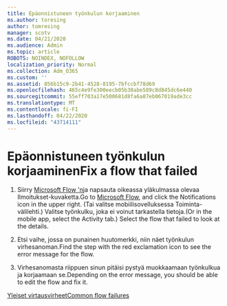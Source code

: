 ```yaml
---
title: Epäonnistuneen työnkulun korjaaminen
ms.author: toresing
author: tomresing
manager: scotv
ms.date: 04/21/2020
ms.audience: Admin
ms.topic: article
ROBOTS: NOINDEX, NOFOLLOW
localization_priority: Normal
ms.collection: Adm_O365
ms.custom: ''
ms.assetid: 856b15c9-2b41-4528-8195-7bfccbf78d69
ms.openlocfilehash: 465c4e9fe300eecb05b38abe589c8d845dc6e440
ms.sourcegitcommit: 55eff703a17e500681d8fa6a87eb067019ade3cc
ms.translationtype: MT
ms.contentlocale: fi-FI
ms.lasthandoff: 04/22/2020
ms.locfileid: "43714111"
---
```

# <a name="fix-a-flow-that-failed"></a><span data-ttu-id="f853e-102">Epäonnistuneen työnkulun korjaaminen</span><span class="sxs-lookup"><span data-stu-id="f853e-102">Fix a flow that failed</span></span>

1. <span data-ttu-id="f853e-103">Siirry [Microsoft Flow 'n](https://flow.microsoft.com/)ja napsauta oikeassa yläkulmassa olevaa Ilmoitukset-kuvaketta.</span><span class="sxs-lookup"><span data-stu-id="f853e-103">Go to [Microsoft Flow](https://flow.microsoft.com/), and click the Notifications icon in the upper right.</span></span> <span data-ttu-id="f853e-104">(Tai valitse mobiilisovelluksessa Toiminta-välilehti.) Valitse työnkulku, joka ei voinut tarkastella tietoja.</span><span class="sxs-lookup"><span data-stu-id="f853e-104">(Or in the mobile app, select the Activity tab.) Select the flow that failed to look at the details.</span></span>
    
2. <span data-ttu-id="f853e-105">Etsi vaihe, jossa on punainen huutomerkki, niin näet työnkulun virhesanoman.</span><span class="sxs-lookup"><span data-stu-id="f853e-105">Find the step with the red exclamation icon to see the error message for the flow.</span></span>
    
3. <span data-ttu-id="f853e-106">Virhesanomasta riippuen sinun pitäisi pystyä muokkaamaan työnkulkua ja korjaamaan se.</span><span class="sxs-lookup"><span data-stu-id="f853e-106">Depending on the error message, you should be able to edit the flow and fix it.</span></span> 
    
[<span data-ttu-id="f853e-107">Yleiset virtausvirheet</span><span class="sxs-lookup"><span data-stu-id="f853e-107">Common flow failures</span></span>](https://go.microsoft.com/fwlink/?linkid=872110)
  

